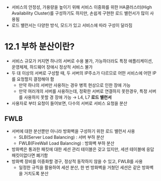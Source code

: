 - 서비스의 안정성, 가용량을 높이기 위해 서비스 이중화를 위한 HA클러스터(High Availability Cluster)를 구성하기도 하지만, 손쉽게 구현한 로드 밸런서가 많이 사용됨
- 로드 밸런서는 다양한 방식, 모드가 있고 서비스에 따라 구성이 달라짐

# 12.1 부하 분산이란?
- 서비스 규모가 커지면 하나의 서버로 수용 불가, 가능하더라도 특정 애플리케이션, 운영체제, 하드웨어 장애시 정상적 서비스 불가
- 두 대 이상의 서버로 구성할 때, 두 서버의 IP주소가 다르므로  어떤 서비스에 어떤 IP를 요청할지 결정해야 함
	- 만약 하나의 서버만 사용하는 경우 병목 현상으로 인한 장애 가능
	- 만약 여러개의 서버를 사용하는데, 정확한 서버로 연결하지 못한경우, 특정 서버를 사용하지 못할 경 장애 가능
→ L4, L7 **로드 밸런서**
- 사용자로 부터 요청이 들어보면, 다수의 서버로 서비스 요청을 분산

## FWLB
- 서버에 대한 분산뿐만 아니라 방화벽을 구성하기 위한 로드 밸런서 사용
	- SLB(Server Load Balancing) : 서버 부하 분산
	- FWLB(FireWall Load Balancing) : 방화벽 부하 분산
- 방화벽은 통과한 패킷에 대한 세션 관리 테이블은 갖고 있지만, 세션 테이블에 응답 패킷이없다면 폐기함
- 방화벽 장비를 이중화할 경구, 정상적 동작하지 않을 수 있고, FWLB를 사용
	- 일정한 규칙을 활용하여 세션 분산, 한 번 방화벽을 거쳤던 세션은 같은 방화벽을 거치도록 분산
